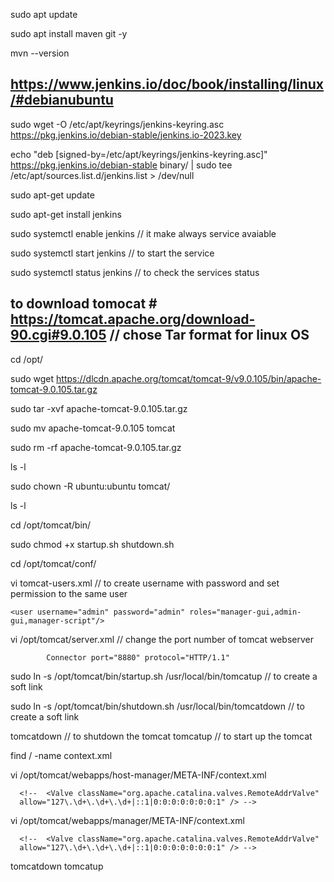 
 sudo apt update

 sudo apt install maven git -y

 mvn --version

## https://www.jenkins.io/doc/book/installing/linux/#debianubuntu

sudo wget -O /etc/apt/keyrings/jenkins-keyring.asc \
  https://pkg.jenkins.io/debian-stable/jenkins.io-2023.key

echo "deb [signed-by=/etc/apt/keyrings/jenkins-keyring.asc]" \
  https://pkg.jenkins.io/debian-stable binary/ | sudo tee \
  /etc/apt/sources.list.d/jenkins.list > /dev/null

sudo apt-get update

sudo apt-get install jenkins

sudo systemctl enable jenkins  // it make always service avaiable 


sudo systemctl start jenkins  // to start the service


  
sudo systemctl status jenkins  // to check the services status 

## to download tomocat # https://tomcat.apache.org/download-90.cgi#9.0.105  // chose Tar format for linux OS


cd /opt/

sudo wget https://dlcdn.apache.org/tomcat/tomcat-9/v9.0.105/bin/apache-tomcat-9.0.105.tar.gz

sudo tar -xvf apache-tomcat-9.0.105.tar.gz

sudo mv apache-tomcat-9.0.105 tomcat

sudo rm -rf apache-tomcat-9.0.105.tar.gz

ls -l

sudo chown -R ubuntu:ubuntu tomcat/

ls -l

cd /opt/tomcat/bin/

sudo chmod +x startup.sh shutdown.sh

cd /opt/tomcat/conf/

  vi tomcat-users.xml  // to create username with password and set permission to the same user

```
<user username="admin" password="admin" roles="manager-gui,admin-gui,manager-script"/>
```

vi /opt/tomcat/server.xml  // change the port number of tomcat webserver 
```      
        Connector port="8880" protocol="HTTP/1.1"
```

sudo ln -s /opt/tomcat/bin/startup.sh /usr/local/bin/tomcatup   // to create a soft link 
 
sudo ln -s /opt/tomcat/bin/shutdown.sh /usr/local/bin/tomcatdown // to create a soft link 

  tomcatdown		// to shutdown the tomcat
  tomcatup		// to start up the tomcat


  find / -name context.xml

  vi /opt/tomcat/webapps/host-manager/META-INF/context.xml

```
  <!--  <Valve className="org.apache.catalina.valves.RemoteAddrValve"
  allow="127\.\d+\.\d+\.\d+|::1|0:0:0:0:0:0:0:1" /> -->

```
  vi /opt/tomcat/webapps/manager/META-INF/context.xml

```
  <!--  <Valve className="org.apache.catalina.valves.RemoteAddrValve"
  allow="127\.\d+\.\d+\.\d+|::1|0:0:0:0:0:0:0:1" /> -->
```

  tomcatdown
  tomcatup





